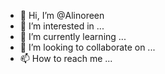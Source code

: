 - 👋 Hi, I’m @Alinoreen
- 👀 I’m interested in ...
- 🌱 I’m currently learning ...
- 💞️ I’m looking to collaborate on ...
- 📫 How to reach me ...

<!---
Alinoreen/Alinoreen is a ✨ special ✨ repository because its `README.md` (this file) appears on your GitHub profile.
You can click the Preview link to take a look at your changes.
--->
